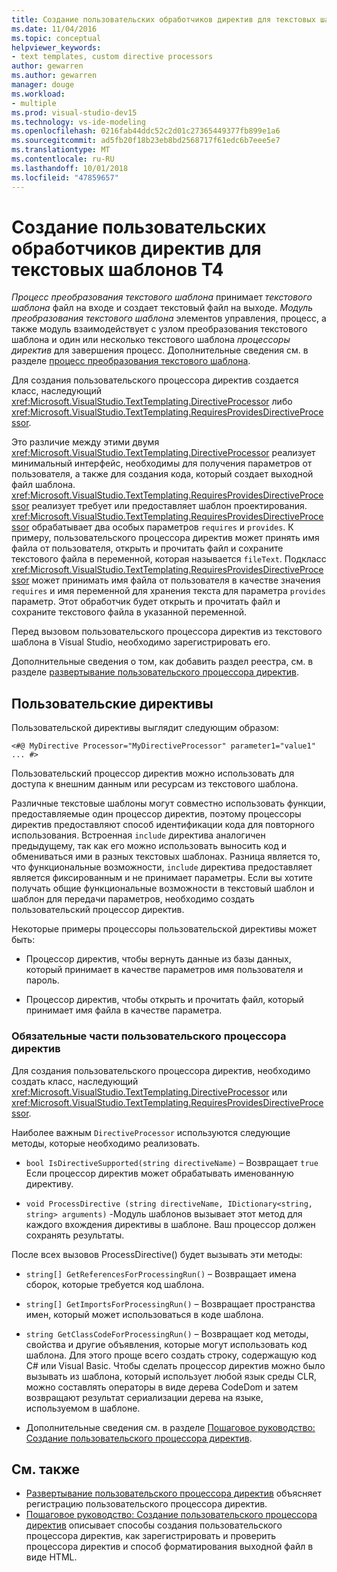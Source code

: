 ```yaml
---
title: Создание пользовательских обработчиков директив для текстовых шаблонов T4
ms.date: 11/04/2016
ms.topic: conceptual
helpviewer_keywords:
- text templates, custom directive processors
author: gewarren
ms.author: gewarren
manager: douge
ms.workload:
- multiple
ms.prod: visual-studio-dev15
ms.technology: vs-ide-modeling
ms.openlocfilehash: 0216fab44ddc52c2d01c27365449377fb899e1a6
ms.sourcegitcommit: ad5fb20f18b23eb8bd2568717f61edc6b7eee5e7
ms.translationtype: MT
ms.contentlocale: ru-RU
ms.lasthandoff: 10/01/2018
ms.locfileid: "47859657"
---
```

# <a name="creating-custom-t4-text-template-directive-processors"></a>Создание пользовательских обработчиков директив для текстовых шаблонов T4

*Процесс преобразования текстового шаблона* принимает *текстового шаблона* файл на входе и создает текстовый файл на выходе. *Модуль преобразования текстового шаблона* элементов управления, процесс, а также модуль взаимодействует с узлом преобразования текстового шаблона и один или несколько текстового шаблона *процессоры директив* для завершения процесс. Дополнительные сведения см. в разделе [процесс преобразования текстового шаблона](../modeling/the-text-template-transformation-process.md).

Для создания пользовательского процессора директив создается класс, наследующий <xref:Microsoft.VisualStudio.TextTemplating.DirectiveProcessor> либо <xref:Microsoft.VisualStudio.TextTemplating.RequiresProvidesDirectiveProcessor>.

Это различие между этими двумя <xref:Microsoft.VisualStudio.TextTemplating.DirectiveProcessor> реализует минимальный интерфейс, необходимы для получения параметров от пользователя, а также для создания кода, который создает выходной файл шаблона. <xref:Microsoft.VisualStudio.TextTemplating.RequiresProvidesDirectiveProcessor> реализует требует или предоставляет шаблон проектирования. <xref:Microsoft.VisualStudio.TextTemplating.RequiresProvidesDirectiveProcessor> обрабатывает два особых параметров `requires` и `provides`.  К примеру, пользовательского процессора директив может принять имя файла от пользователя, открыть и прочитать файл и сохраните текстового файла в переменной, которая называется `fileText`. Подкласс <xref:Microsoft.VisualStudio.TextTemplating.RequiresProvidesDirectiveProcessor> может принимать имя файла от пользователя в качестве значения `requires` и имя переменной для хранения текста для параметра `provides` параметр. Этот обработчик будет открыть и прочитать файл и сохраните текстового файла в указанной переменной.

Перед вызовом пользовательского процессора директив из текстового шаблона в Visual Studio, необходимо зарегистрировать его.

Дополнительные сведения о том, как добавить раздел реестра, см. в разделе [развертывание пользовательского процессора директив](../modeling/deploying-a-custom-directive-processor.md).

## <a name="custom-directives"></a>Пользовательские директивы

Пользовательской директивы выглядит следующим образом:

`<#@ MyDirective Processor="MyDirectiveProcessor" parameter1="value1" ... #>`

Пользовательский процессор директив можно использовать для доступа к внешним данным или ресурсам из текстового шаблона.

Различные текстовые шаблоны могут совместно использовать функции, предоставляемые один процессор директив, поэтому процессоры директив предоставляют способ идентификации кода для повторного использования. Встроенная `include` директива аналогичен предыдущему, так как его можно использовать выносить код и обмениваться ими в разных текстовых шаблонах. Разница является то, что функциональные возможности, `include` директива предоставляет является фиксированным и не принимает параметры. Если вы хотите получать общие функциональные возможности в текстовый шаблон и шаблон для передачи параметров, необходимо создать пользовательский процессор директив.

Некоторые примеры процессоры пользовательской директивы может быть:

-   Процессор директив, чтобы вернуть данные из базы данных, который принимает в качестве параметров имя пользователя и пароль.

-   Процессор директив, чтобы открыть и прочитать файл, который принимает имя файла в качестве параметра.

### <a name="principal-parts-of-a-custom-directive-processor"></a>Обязательные части пользовательского процессора директив

Для создания пользовательского процессора директив, необходимо создать класс, наследующий <xref:Microsoft.VisualStudio.TextTemplating.DirectiveProcessor> или <xref:Microsoft.VisualStudio.TextTemplating.RequiresProvidesDirectiveProcessor>.

Наиболее важным `DirectiveProcessor` используются следующие методы, которые необходимо реализовать.

-   `bool IsDirectiveSupported(string directiveName)` – Возвращает `true` Если процессор директив может обрабатывать именованную директиву.

-   `void ProcessDirective (string directiveName, IDictionary<string, string> arguments)` -Модуль шаблонов вызывает этот метод для каждого вхождения директивы в шаблоне. Ваш процессор должен сохранять результаты.

После всех вызовов ProcessDirective() будет вызывать эти методы:

-   `string[] GetReferencesForProcessingRun()` – Возвращает имена сборок, которые требуется код шаблона.

-   `string[] GetImportsForProcessingRun()` – Возвращает пространства имен, который может использоваться в коде шаблона.

-   `string GetClassCodeForProcessingRun()` – Возвращает код методы, свойства и другие объявления, которые могут использовать код шаблона. Для этого проще всего создать строку, содержащую код C# или Visual Basic. Чтобы сделать процессор директив можно было вызывать из шаблона, который использует любой язык среды CLR, можно составлять операторы в виде дерева CodeDom и затем возвращают результат сериализации дерева на языке, используемом в шаблоне.

-   Дополнительные сведения см. в разделе [Пошаговое руководство: Создание пользовательского процессора директив](../modeling/walkthrough-creating-a-custom-directive-processor.md).

## <a name="see-also"></a>См. также

- [Развертывание пользовательского процессора директив](../modeling/deploying-a-custom-directive-processor.md) объясняет регистрацию пользовательского процессора директив.
- [Пошаговое руководство: Создание пользовательского процессора директив](../modeling/walkthrough-creating-a-custom-directive-processor.md) описывает способы создания пользовательского процессора директив, как зарегистрировать и проверить процессора директив и способ форматирования выходной файл в виде HTML.